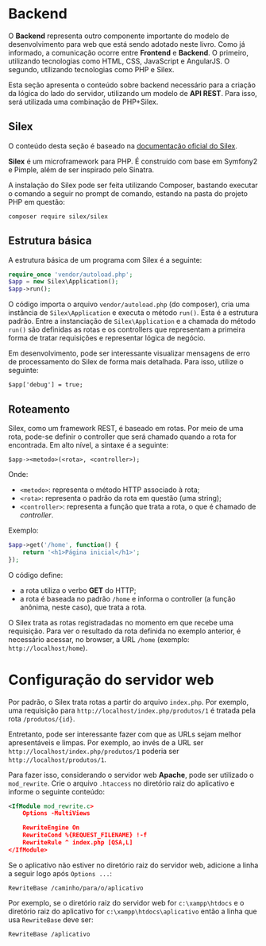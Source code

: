 # Backend

O **Backend** representa outro componente importante do modelo de desenvolvimento para web que está sendo adotado neste livro. Como já informado, a comunicação ocorre entre **Frontend** e **Backend**. O primeiro, utilizando tecnologias como HTML, CSS, JavaScript e AngularJS. O segundo, utilizando tecnologias como PHP e Silex.

Esta seção apresenta o conteúdo sobre backend necessário para a criação da lógica do lado do servidor, utilizando um modelo de **API REST**. Para isso, será utilizada uma combinação de PHP+Silex.

## Silex

O conteúdo desta seção é baseado na [documentação oficial do Silex](http://silex.sensiolabs.org/).

**Silex** é um microframework para PHP. É construído com base em Symfony2 e Pimple, além de ser inspirado pelo Sinatra.

A instalação do Silex pode ser feita utilizando Composer, bastando executar o comando a seguir no prompt de comando, estando na pasta do projeto PHP em questão:

```
composer require silex/silex
```

## Estrutura básica

A estrutura básica de um programa com Silex é a seguinte:

```php
require_once 'vendor/autoload.php';
$app = new Silex\Application();
$app->run();
```

O código importa o arquivo `vendor/autoload.php` (do composer), cria uma instância de `Silex\Application` e executa o método `run()`. Esta é a estrutura padrão. Entre a instanciação de `Silex\Application` e a chamada do método `run()` são definidas as rotas e os controllers que representam a primeira forma de tratar requisições e representar lógica de negócio.

Em desenvolvimento, pode ser interessante visualizar mensagens de erro de processamento do Silex de forma mais detalhada. Para isso, utilize o seguinte:

```
$app['debug'] = true;
```

## Roteamento

Silex, como um framework REST, é baseado em rotas. Por meio de uma rota, pode-se definir o controller que será chamado quando a rota for encontrada. Em alto nível, a sintaxe é a seguinte:

```
$app-><metodo>(<rota>, <controller>);
```

Onde:
- `<metodo>`: representa o método HTTP associado à rota;
- `<rota>`: representa o padrão da rota em questão (uma string);
- `<controller>`: representa a função que trata a rota, o que é chamado de *controller*.

Exemplo:

```php
$app->get('/home', function() {
    return '<h1>Página inicial</h1>';
});
```

O código define:
- a rota utiliza o verbo **GET** do HTTP;
- a rota é baseada no padrão `/home` e informa o controller (a função anônima, neste caso), que trata a rota.

O Silex trata as rotas registradadas no momento em que recebe uma requisição. Para ver o resultado da rota definida no exemplo anterior, é necessário acessar, no browser, a URL `/home` (exemplo: `http://localhost/home`).

# Configuração do servidor web

Por padrão, o Silex trata rotas a partir do arquivo `index.php`. Por exemplo, uma requisição para `http://localhost/index.php/produtos/1` é tratada pela rota `/produtos/{id}`.

Entretanto, pode ser interessante fazer com que as URLs sejam melhor apresentáveis e limpas. Por exemplo, ao invés de a URL ser `http://localhost/index.php/produtos/1` poderia ser `http://localhost/produtos/1`.

Para fazer isso, considerando o servidor web **Apache**, pode ser utilizado o `mod_rewrite`. Crie o arquivo `.htaccess` no diretório raiz do aplicativo e informe o seguinte conteúdo:

```xml
<IfModule mod_rewrite.c>
    Options -MultiViews

    RewriteEngine On
    RewriteCond %{REQUEST_FILENAME} !-f
    RewriteRule ^ index.php [QSA,L]
</IfModule>
```

Se o aplicativo não estiver no diretório raiz do servidor web, adicione a linha a seguir logo após `Options ...`:

```
RewriteBase /caminho/para/o/aplicativo
```

Por exemplo, se o diretório raiz do servidor web for `c:\xampp\htdocs` e o diretório raiz do aplicativo for `c:\xampp\htdocs\aplicativo` então a linha que usa `RewriteBase` deve ser:

```
RewriteBase /aplicativo
```
